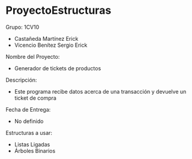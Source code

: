 # ProyectoEstructuras

Grupo: 1CV10


- Castañeda Martínez Erick
- Vicencio Benítez Sergio Erick

Nombre del Proyecto:

- Generador de tickets de productos

Descripción:

- Este programa recibe datos acerca de una transacción y devuelve un ticket de compra

Fecha de Entrega:

- No definido

Estructuras a usar:

- Listas Ligadas
- Árboles Binarios
